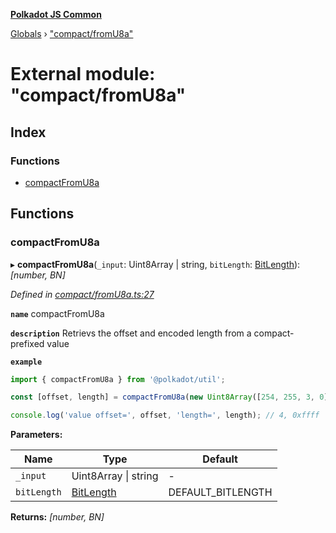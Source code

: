 **[Polkadot JS Common](../README.md)**

[Globals](../globals.md) › ["compact/fromU8a"](_compact_fromu8a_.md)

# External module: "compact/fromU8a"

## Index

### Functions

* [compactFromU8a](_compact_fromu8a_.md#compactfromu8a)

## Functions

###  compactFromU8a

▸ **compactFromU8a**(`_input`: Uint8Array | string, `bitLength`: [BitLength](_compact_types_.md#bitlength)): *[number, BN]*

*Defined in [compact/fromU8a.ts:27](https://github.com/polkadot-js/common/blob/dc55f21/packages/util/src/compact/fromU8a.ts#L27)*

**`name`** compactFromU8a

**`description`** Retrievs the offset and encoded length from a compact-prefixed value

**`example`** 
<BR>

```javascript
import { compactFromU8a } from '@polkadot/util';

const [offset, length] = compactFromU8a(new Uint8Array([254, 255, 3, 0]), 32));

console.log('value offset=', offset, 'length=', length); // 4, 0xffff
```

**Parameters:**

Name | Type | Default |
------ | ------ | ------ |
`_input` | Uint8Array \| string | - |
`bitLength` | [BitLength](_compact_types_.md#bitlength) |  DEFAULT_BITLENGTH |

**Returns:** *[number, BN]*